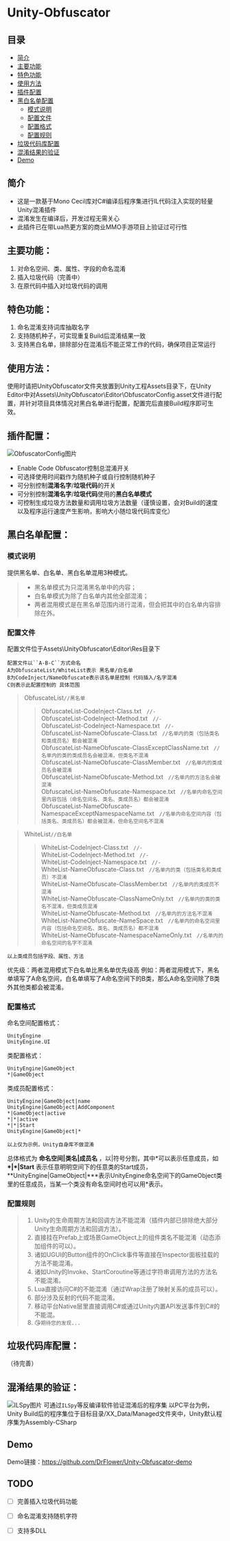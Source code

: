 # Unity-Obfuscator

## 目录

- [简介](#简介)
- [主要功能](#主要功能)
- [特色功能](#特色功能)
- [使用方法](#使用方法)
- [插件配置](#插件配置)
- [黑白名单配置](#黑白名单配置)
    - [模式说明](#模式说明)
    - [配置文件](#配置文件)
    - [配置格式](#配置格式)
    - [配置规则](#配置规则)
- [垃圾代码库配置](#垃圾代码库配置)
- [混淆结果的验证](#混淆结果的验证)
- [Demo](#Demo)


## 简介
- 这是一款基于Mono Cecil库对C#编译后程序集进行IL代码注入实现的轻量Unity混淆插件
- 混淆发生在编译后，开发过程无需关心
- 此插件已在带Lua热更方案的商业MMO手游项目上验证过可行性


## 主要功能：
1. 对命名空间、类、属性、字段的命名混淆
2. 插入垃圾代码（完善中）
3. 在原代码中插入对垃圾代码的调用

## 特色功能：
1. 命名混淆支持词库抽取名字
2. 支持随机种子，可实现重复Build后混淆结果一致
3. 支持黑白名单，排除部分在混淆后不能正常工作的代码，确保项目正常运行

## 使用方法：
使用时请把UnityObfuscator文件夹放置到Unity工程Assets目录下，在Unity Editor中对Assets\UnityObfuscator\Editor\ObfuscatorConfig.asset文件进行配置，并针对项目具体情况对黑白名单进行配置，配置完后直接Build程序即可生效。

## 插件配置：
![ObfuscatorConfig图片][1]

 - Enable Code Obfuscator控制总混淆开关
 - 可选择使用时间戳作为随机种子或自行控制随机种子
 - 可分别控制**混淆名字**/**垃圾代码**的开关
 - 可分别控制**混淆名字**/**垃圾代码**使用的**黑白名单模式**
 - 可控制生成垃圾方法数量和调用垃圾方法数量（谨慎设置，会对Build的速度以及程序运行速度产生影响，影响大小随垃圾代码库变化）

## 黑白名单配置：

### 模式说明
提供黑名单、白名单、黑白名单混用3种模式。
>- 黑名单模式为只混淆黑名单中的内容；
>- 白名单模式为除了白名单内其他全部混淆；
>- 两者混用模式是在黑名单范围内进行混淆，但会把其中的白名单内容排除在外。


### 配置文件
配置文件位于Assets\UnityObfuscator\Editor\Res目录下

    配置文件以``A-B-C``方式命名
    A为ObfuscateList/WhiteList表示 黑名单/白名单
    B为CodeInject/NameObfuscate表示该名单是控制 代码插入/名字混淆
    C则表示此配置控制的 具体范围

> ObfuscateList``//黑名单``
>> ObfuscateList-CodeInject-Class.txt &nbsp; ``//-``  
>> ObfuscateList-CodeInject-Method.txt &nbsp; ``//-``  
>> ObfuscateList-CodeInject-Namespace.txt &nbsp; ``//-``  
>> ObfuscateList-NameObfuscate-Class.txt &nbsp; ``//名单内的类（包括类名和类成员名）都会被混淆``  
>> ObfuscateList-NameObfuscate-ClassExceptClassName.txt &nbsp; ``//名单内的类的类成员名会被混淆，但类名不混淆``  
>> ObfuscateList-NameObfuscate-ClassMember.txt &nbsp; ``//名单内的类成员名会被混淆``  
>> ObfuscateList-NameObfuscate-Method.txt &nbsp; ``//名单内的方法名会被混淆``  
>> ObfuscateList-NameObfuscate-Namespace.txt &nbsp; ``//名单内命名空间里内容包括（命名空间名、类名、类成员名）都会被混淆``  
>> ObfuscateList-NameObfuscate-NamespaceExceptNamespaceName.txt &nbsp;   ``//名单内命名空间内容（包括类名、类成员名）都会被混淆，但命名空间名不混淆``  

> WhiteList``//白名单``
>> WhiteList-CodeInject-Class.txt &nbsp; ``//-``  
>> WhiteList-CodeInject-Method.txt &nbsp; ``//-``  
>> WhiteList-CodeInject-Namespace.txt &nbsp; ``//-``  
>> WhiteList-NameObfuscate-Class.txt &nbsp; ``//名单内的类（包括类名和类成员）不混淆``  
>> WhiteList-NameObfuscate-ClassMember.txt &nbsp; ``//名单内的类成员不混淆``  
>> WhiteList-NameObfuscate-ClassNameOnly.txt &nbsp; ``//名单内的类的类名不混淆，但类成员混淆``  
>> WhiteList-NameObfuscate-Method.txt &nbsp; ``//名单内的方法名不混淆``  
>> WhiteList-NameObfuscate-NameSpace.txt &nbsp; ``//名单内的命名空间里内容（包括命名空间名、类名、类成员名）都不混淆``  
>> WhiteList-NameObfuscate-NamespaceNameOnly.txt &nbsp; ``//名单内的命名空间的名字不混淆``  

``以上类成员包括字段、属性、方法``



优先级：两者混用模式下白名单比黑名单优先级高
例如：两者混用模式下，黑名单填写了A命名空间，白名单填写了A命名空间下的B类，那么A命名空间除了B类外其他类都会被混淆。

### 配置格式

命名空间配置格式：

    UnityEngine
    UnityEngine.UI
    
类配置格式：

    UnityEngine|GameObject
    *|GameObject
    
类成员配置格式：

    UnityEngine|GameObject|name
    UnityEngine|GameObject|AddComponent
    *|GameObject|active
    *|*|active
    *|*|Start
    UnityEngine|GameObject|*

``以上仅为示例，Unity自身库不做混淆``

总体格式为 **命名空间|类名|成员名** ，以|符号分割，其中\*可以表示任意成员，如 **\*|*|Start** 表示任意明明空间下的任意类的Start成员，**UnityEngine|GameObject|\***表示UnityEngine命名空间下的GameObject类里的任意成员，当某一个类没有命名空间时也可以用\*表示。

### 配置规则
>1. Unity的生命周期方法和回调方法不能混淆（插件内部已排除绝大部分Unity生命周期方法和回调方法）。
>2. 直接挂在Prefab上或场景GameObject上的组件类名不能混淆（动态添加组件的可以）。
>3. 诸如UGUI的Button组件的OnClick事件等直接在Inspector面板挂载的方法不能混淆。
>4. 诸如Unity的Invoke、StartCoroutine等通过字符串调用方法的方法名不能混淆。
>5. Lua直接访问C#的不能混淆（通过Wrap注册了映射关系的成员可以）。
>6. 部分涉及反射的代码不能混淆。
>7. 移动平台Native层里直接调用C#或通过Unity内置API发送事件到C#的不能混。
>8. :kissing_heart:``期待您的发现...``


## 垃圾代码库配置：
（待完善）

## 混淆结果的验证：
![ILSpy图片][2]
可通过``ILSpy``等反编译软件验证混淆后的程序集
以PC平台为例，Unity Build后的程序集位于目标目录/XX_Data/Managed文件夹中，Unity默认程序集为Assembly-CSharp

## Demo
Demo链接：https://github.com/DrFlower/Unity-Obfuscator-demo

## TODO
- [ ] 完善插入垃圾代码功能
- [ ] 命名混淆支持随机字符
- [ ] 支持多DLL


  [1]: https://github.com/DrFlower/Unity-Obfuscator/blob/master/Doc/ObfuscatorConfig.png
  [2]: https://github.com/DrFlower/Unity-Obfuscator/blob/master/Doc/ILSpy.png